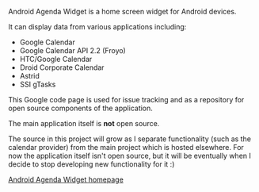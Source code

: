 Android Agenda Widget is a home screen widget for Android devices.

It can display data from various applications including:

  * Google Calendar
  * Google Calendar API 2.2 (Froyo)
  * HTC/Google Calendar
  * Droid Corporate Calendar
  * Astrid
  * SSI gTasks

This Google code page is used for issue tracking and as a repository for open source components of the application.

The main application itself is **not** open source.

The source in this project will grow as I separate functionality (such as the calendar provider) from the main project which is hosted elsewhere. For now the application itself isn't open source, but it will be eventually when I decide to stop developing new functionality for it :)

[Android Agenda Widget homepage](http://www.androidagendawidget.com/)
